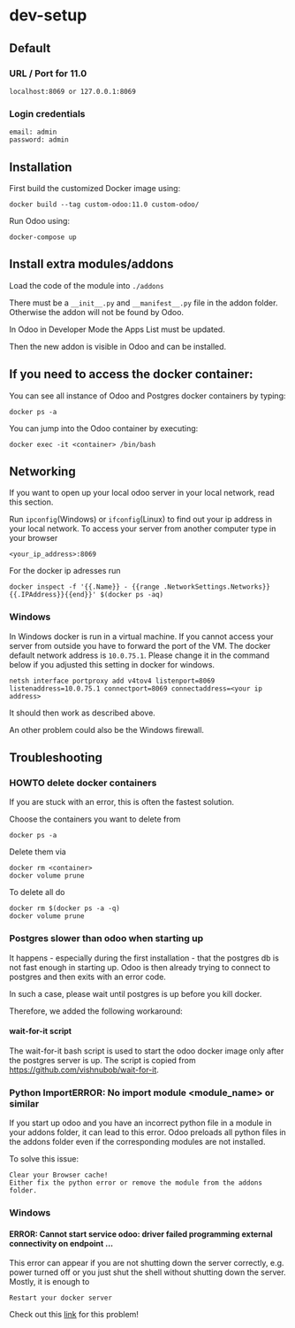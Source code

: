 # dev-setup

## Default

### URL / Port for 11.0
    
    localhost:8069 or 127.0.0.1:8069
    
### Login credentials

    email: admin
    password: admin

## Installation

First build the customized Docker image using:

    docker build --tag custom-odoo:11.0 custom-odoo/

Run Odoo using:

    docker-compose up

## Install extra modules/addons

Load the code of the module into `./addons`

There must be a `__init__.py` and `__manifest__.py` file in the addon folder. Otherwise the addon will not be found by Odoo.

In Odoo in Developer Mode the Apps List must be updated. 

Then the new addon is visible in Odoo and can be installed.

## If you need to access the docker container:

You can see all instance of Odoo and Postgres docker containers by typing:

    docker ps -a

You can jump into the Odoo container by executing:

    docker exec -it <container> /bin/bash
    
## Networking

If you want to open up your local odoo server in your local network, read this section.

Run `ipconfig`(Windows) or `ifconfig`(Linux) to find out your ip address in your local network. To access your server from another computer type in your browser

    <your_ip_address>:8069

For the docker ip adresses run

    docker inspect -f '{{.Name}} - {{range .NetworkSettings.Networks}}{{.IPAddress}}{{end}}' $(docker ps -aq)
    
### Windows

In Windows docker is run in a virtual machine. If you cannot access your server from outside you have to forward the port of the VM. The docker default network address is `10.0.75.1`. Please change it in the command below if you adjusted this setting in docker for windows.

    netsh interface portproxy add v4tov4 listenport=8069 listenaddress=10.0.75.1 connectport=8069 connectaddress=<your ip address>

It should then work as described above.

An other problem could also be the Windows firewall.
    
## Troubleshooting

### HOWTO delete docker containers

If you are stuck with an error, this is often the fastest solution.

Choose the containers you want to delete from 

    docker ps -a

Delete them via 

    docker rm <container>
    docker volume prune

To delete all do 

    docker rm $(docker ps -a -q)	
    docker volume prune

### Postgres slower than odoo when starting up

It happens - especially during the first installation - that the postgres db is not fast enough in starting up. Odoo is then already trying to connect to postgres and then exits with an error code.

In such a case, please wait until postgres is up before you kill docker.

Therefore, we added the following workaround:

#### wait-for-it script

The wait-for-it bash script is used to start the odoo docker image only after the postgres server is up. The script is copied from https://github.com/vishnubob/wait-for-it.

### Python ImportERROR: No import module <module_name> or similar

If you start up odoo and you have an incorrect python file in a module in your addons folder, it can lead to this error. Odoo preloads all python files in the addons folder even if the corresponding modules are not installed.

To solve this issue:

    Clear your Browser cache!
    Either fix the python error or remove the module from the addons folder.

### Windows

#### ERROR: Cannot start service odoo: driver failed programming external connectivity on endpoint ...

This error can appear if you are not shutting down the server correctly, e.g. power turned off or you just shut the shell without shutting down the server.
Mostly, it is enough to 

    Restart your docker server
    
Check out this [link](https://github.com/docker/for-win/issues/1038) for this problem!

